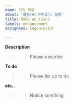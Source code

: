 ```yaml
---
name: 이슈 생성
about: '활동[#이슈번호]: 설명'
title: Make an issue
labels: enhancement
assignees: Eugenius1st

---
```


**Description**
>> Please describe

**To do**
>> Please list up to do

**etc..**
>> Notice somthing
